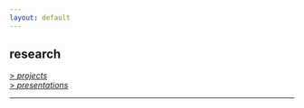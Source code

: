 ```yaml
---
layout: default
---
```


## research

[> *projects*](projects.md) 	     
[> *presentations*](presentations.md)

<hr>

<a href="{{ site.baseurl }}/index.html"><i class='fa fa-home'></i>
